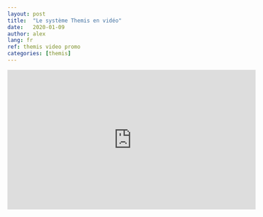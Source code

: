 ```yaml
---
layout: post
title:  "Le système Themis en vidéo"
date:   2020-01-09
author: alex
lang: fr
ref: themis video promo
categories: [themis]
---
```

<iframe width="560" height="315" src="https://www.youtube.com/embed/_a5tcsRNEdg" frameborder="0" allow="accelerometer; autoplay; encrypted-media; gyroscope; picture-in-picture" allowfullscreen></iframe>
